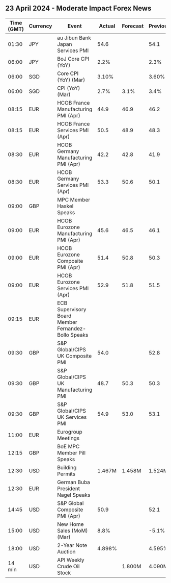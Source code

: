 ## 23 April 2024 - Moderate Impact Forex News

| Time (GMT) | Currency | Event | Actual | Forecast | Previous |
|------|----------|-------|--------|----------|----------|
| 01:30 | JPY | au Jibun Bank Japan Services PMI | 54.6 |  | 54.1 |
| 06:00 | JPY | BoJ Core CPI (YoY) | 2.2% |  | 2.3% |
| 06:00 | SGD | Core CPI (YoY) (Mar) | 3.10% |  | 3.60% |
| 06:00 | SGD | CPI (YoY) (Mar) | 2.7% | 3.1% | 3.4% |
| 08:15 | EUR | HCOB France Manufacturing PMI (Apr) | 44.9 | 46.9 | 46.2 |
| 08:15 | EUR | HCOB France Services PMI (Apr) | 50.5 | 48.9 | 48.3 |
| 08:30 | EUR | HCOB Germany Manufacturing PMI (Apr) | 42.2 | 42.8 | 41.9 |
| 08:30 | EUR | HCOB Germany Services PMI (Apr) | 53.3 | 50.6 | 50.1 |
| 09:00 | GBP | MPC Member Haskel Speaks |  |  |  |
| 09:00 | EUR | HCOB Eurozone Manufacturing PMI (Apr) | 45.6 | 46.5 | 46.1 |
| 09:00 | EUR | HCOB Eurozone Composite PMI (Apr) | 51.4 | 50.8 | 50.3 |
| 09:00 | EUR | HCOB Eurozone Services PMI (Apr) | 52.9 | 51.8 | 51.5 |
| 09:15 | EUR | ECB Supervisory Board Member Fernandez-Bollo Speaks |  |  |  |
| 09:30 | GBP | S&P Global/CIPS UK Composite PMI | 54.0 |  | 52.8 |
| 09:30 | GBP | S&P Global/CIPS UK Manufacturing PMI | 48.7 | 50.3 | 50.3 |
| 09:30 | GBP | S&P Global/CIPS UK Services PMI | 54.9 | 53.0 | 53.1 |
| 11:00 | EUR | Eurogroup Meetings |  |  |  |
| 12:15 | GBP | BoE MPC Member Pill Speaks |  |  |  |
| 12:30 | USD | Building Permits | 1.467M | 1.458M | 1.524M |
| 12:30 | EUR | German Buba President Nagel Speaks |  |  |  |
| 14:45 | USD | S&P Global Composite PMI (Apr) | 50.9 |  | 52.1 |
| 15:00 | USD | New Home Sales (MoM) (Mar) | 8.8% |  | -5.1% |
| 18:00 | USD | 2-Year Note Auction | 4.898% |  | 4.595% |
| 14 min | USD | API Weekly Crude Oil Stock |  | 1.800M | 4.090M |
